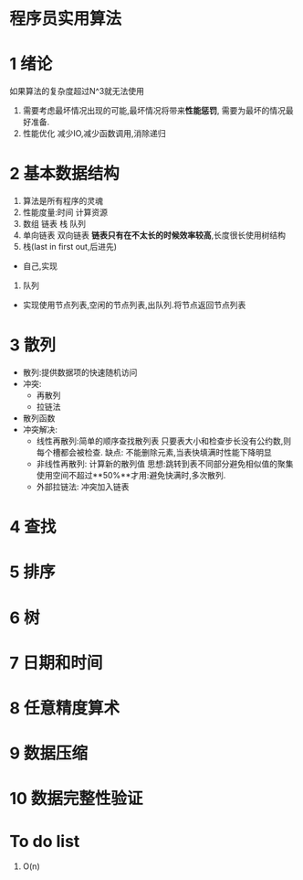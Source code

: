# 程序员实用算法


# 1 绪论
如果算法的复杂度超过N^3就无法使用

1.	需要考虑最坏情况出现的可能,最坏情况将带来**性能惩罚**, 需要为最坏的情况最好准备.
2.	性能优化 减少IO,减少函数调用,消除递归

# 2 基本数据结构
1. 算法是所有程序的灵魂
1. 性能度量:时间 计算资源
1. 数组 链表  栈 队列
1.  单向链表  双向链表
 **链表只有在不太长的时候效率较高**,长度很长使用树结构
1. 栈(last in first out,后进先)
 - 自己,实现
1. 队列
  - 实现使用节点列表,空闲的节点列表,出队列.将节点返回节点列表


# 3 散列
- 散列:提供数据项的快速随机访问
- 冲突:  
	- 再散列 
	- 拉链法
- 散列函数
- 冲突解决: 
	- 线性再散列:简单的顺序查找散列表
	只要表大小和检查步长没有公约数,则每个槽都会被检查.
	缺点: 不能删除元素,当表快填满时性能下降明显
	- 非线性再散列: 计算新的散列值
	思想:跳转到表不同部分避免相似值的聚集
	使用空间不超过**50%**才用:避免快满时,多次散列.
	- 外部拉链法: 冲突加入链表


# 4 查找







# 5 排序
# 6 树
# 7 日期和时间
# 8 任意精度算术
# 9 数据压缩
# 10 数据完整性验证

# To do list
1. O(n)

